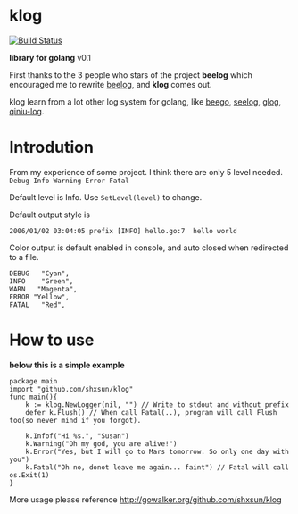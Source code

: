 # klog
[![Build Status](https://drone.io/github.com/shxsun/klog/status.png)](https://drone.io/github.com/shxsun/klog/latest)

**library for golang**
v0.1

First thanks to the 3 people who stars of the project **beelog** 
which encouraged me to rewrite [beelog](https://github.com/shxsun/beelog), and **klog** comes out.

klog learn from a lot other log system for golang, like [beego](http://github.com/astaxie/beego), [seelog](https://github.com/cihub/seelog), [glog](https://github.com/golang/glog), [qiniu-log](https://github.com/qiniu/log).

# Introdution
From my experience of some project. I think there are only 5 level needed. `Debug Info Warning Error Fatal`

Default level is Info. Use `SetLevel(level)` to change.

Default output style is 
```
2006/01/02 03:04:05 prefix [INFO] hello.go:7  hello world
```
Color output is default enabled in console, and auto closed when redirected to a file.
```
DEBUG	"Cyan",
INFO	"Green",
WARN   "Magenta",
ERROR "Yellow",
FATAL	"Red",
```

# How to use
**below this is a simple example**

```
package main
import "github.com/shxsun/klog"
func main(){
	k := klog.NewLogger(nil, "") // Write to stdout and without prefix
	defer k.Flush() // When call Fatal(..), program will call Flush too(so never mind if you forgot).

	k.Infof("Hi %s.", "Susan")
	k.Warning("Oh my god, you are alive!")
	k.Error("Yes, but I will go to Mars tomorrow. So only one day with you")
	k.Fatal("Oh no, donot leave me again... faint") // Fatal will call os.Exit(1)
}
```

More usage please reference <http://gowalker.org/github.com/shxsun/klog>
